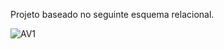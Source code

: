 Projeto baseado no seguinte esquema relacional.

![AV1](https://github.com/user-attachments/assets/42d0abb0-0a9b-4500-b401-5ee4ed75d759)
